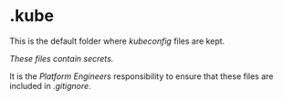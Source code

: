 # .kube

This is the default folder where _kubeconfig_ files are kept.

_These files contain secrets._

It is the _Platform Engineers_ responsibility to ensure that these files are included in _.gitignore_.
